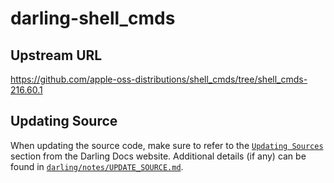 # darling-shell_cmds

## Upstream URL

https://github.com/apple-oss-distributions/shell_cmds/tree/shell_cmds-216.60.1

## Updating Source

When updating the source code, make sure to refer to the [`Updating Sources`](https://docs.darlinghq.org/contributing/updating-sources/index.html#updating-sources) section from the Darling Docs website. Additional details (if any) can be found in [`darling/notes/UPDATE_SOURCE.md`](darling/notes/UPDATE_SOURCE.md).